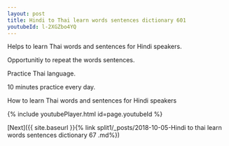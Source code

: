 ```yaml
---
layout: post
title: Hindi to Thai learn words sentences dictionary 601 
youtubeId: l-2XGZbo4YQ
---
```

 
 
Helps to learn Thai words and sentences for Hindi speakers.

Opportunitiy to repeat the words sentences. 

Practice Thai language. 
 
10 minutes practice every day. 
 
How to learn Thai words and sentences for Hindi speakers 
 
{% include youtubePlayer.html id=page.youtubeId %}
 
 
[Next]({{ site.baseurl }}{% link  split1/_posts/2018-10-05-Hindi to thai learn words sentences dictionary 67 .md%})
 

